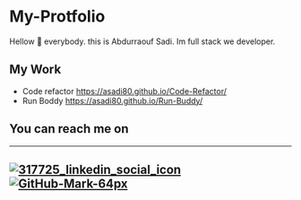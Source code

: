 # My-Protfolio
Hellow 👋 everybody.
this is Abdurraouf Sadi. Im full stack we developer.

## My Work
- Code refactor https://asadi80.github.io/Code-Refactor/
- Run Boddy https://asadi80.github.io/Run-Buddy/

## You can reach me on
---
[![317725_linkedin_social_icon](https://user-images.githubusercontent.com/89751266/140631331-e97c3a6d-52f7-4d12-b38f-33ca5a2fad7d.png)][1]
[![GitHub-Mark-64px](https://user-images.githubusercontent.com/89751266/140631675-21779441-b105-4714-a99d-1785de17d460.png)][2]
---
[1]: https://www.linkedin.com/in/abdurraouf-sadi/
[2]: https://github.com/asadi80
